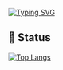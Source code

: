 [![Typing SVG](https://readme-typing-svg.demolab.com/?lines=Welcome+!!!;Second+line+of+text)](https://git.io/typing-svg)

## **📘 Status**
<!-- 🔭 I’m currently working on HAINNU
- 🌱 I’m currently learning Computer Vision -->
[![Top Langs](https://github-readme-stats-swart-nine-93.vercel.app/api/top-langs/?username=duduxx123&layout=compact)](https://github.com/forchannot/github-readme-stats)

<!--
**duduxx123/duduxx123** is a ✨ _special_ ✨ repository because its `README.md` (this file) appears on your GitHub profile.

Here are some ideas to get you started:

- 🔭 I’m currently working on ...
- 🌱 I’m currently learning ...
- 👯 I’m looking to collaborate on ...
- 🤔 I’m looking for help with ...
- 💬 Ask me about ...
- 📫 How to reach me: ...
- 😄 Pronouns: ...
- ⚡ Fun fact: ...
-->
